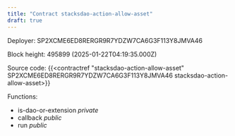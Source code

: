 ```yaml
---
title: "Contract stacksdao-action-allow-asset"
draft: true
---
```

Deployer: SP2XCME6ED8RERGR9R7YDZW7CA6G3F113Y8JMVA46


 



Block height: 495899 (2025-01-22T04:19:35.000Z)

Source code: {{<contractref "stacksdao-action-allow-asset" SP2XCME6ED8RERGR9R7YDZW7CA6G3F113Y8JMVA46 stacksdao-action-allow-asset>}}

Functions:

* is-dao-or-extension _private_
* callback _public_
* run _public_
